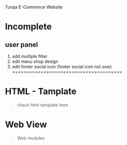 Turaja E-Commerce Website

Incomplete
==============================

user panel
----------
1) add multiple filter
2) edit menu shop design
3) edit footer social icon (footer social icon not sow)
=======================================


HTML - Tamplate
============================
> chack html tamplate here

Web View
============================
> Web modules

